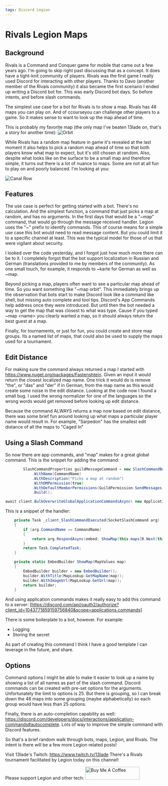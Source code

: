 ```yaml
---
tags: Discord Legion
---
```


# Rivals Legion Maps

## Background
Rivals is a Command and Conquer game for mobile that came out a few years ago. I'm going to skip right past discussing that as a concept. It does have a tight-knit community of players. Rivals was the first game I really used Discord for interacting with other players. Thanks to Davo (another member of the Rivals community) it also became the first scenario I ended up writing a Discord bot for. This was early Discord bot days. So before intents, and before slash commands. 

The simplest use case for a bot for Rivals is to show a map. Rivals has 48 maps you can play on. And of ccourseyou can challenge other players to a game. So it makes sense to want to look up the map ahead of time. 

This is probably my favorite map (the only map I've beaten 13lade on, that's a story for another time):
![Orbit](http://davoonline.com/rivals/Bot/maps/orbit.png)

While Rivals has a random map feature in game it's revealed at the last moment it also helps to pick a random map ahead of time so that both players know what map to expect, but it's still chosen at random. Also, despite what looks like on the surface to be a small map and therefore simple, it turns out there is a lot of nuance to maps. Some are not at all fun to play on and poorly balanced. I'm looking at you:

![Canal Row](http://davoonline.com/rivals/Bot/maps/canalrow.png)

## Features
The use case is perfect for getting started with a bot. There's no calculation. And the simplest function, a command that just picks a map at random, and has no arguments. In the first days that would be a "\~map" command, that would go through the message received handler. Legion uses the "~" prefix to identify commands. This of course means for a simple use case this bot would need to read message content. But you could limit it to a specific channel at least. This was the typical model for those of us that were vigilant about security. 

I looked over the code yesterday, and I forgot just how much more there can be to it. I completely forgot that the bot support localization in Russian and German (translations provided to me by members of the community). As one small touch, for example, it responds to ~karte for German as well as ~map.

Beyond picking a map, players often want to see a particular map ahead of time. So you want something like "~map orbit". This immediately brings up the observation that bots start to make Discord look like a command like shell, but missing auto complete and tool tips. Discord's App Commands help address once they were introduced.  But until then the bot needed a way to get the map that was closest to what was type. Cause if you typed ~map \<name\> you clearly wanted a map, so it should always return the best guest at a map. 

Finally, for tournaments, or just for fun, you could create and store map groups. Its a named list of maps, that could also be used to supply the maps used for a tournament. 

## Edit Distance

For making sure the command always returned a map I started with https://www.nuget.org/packages/Fastenshtein. Given an input it would return the closest localized map name. One trick it would do is remove "the", or "das" and "der" if in German, from the map name as this would create some noise in the edit distance. Looking at the code now I found a small bug.  I used the wrong normalizer for one of the languages so the wrong words would get removed before looking up edit distance.

Because the command ALWAYS returns a map now based on edit distance, there was some brief fun around looking up what maps a particular player name would result in. For example, "Sarpedon" has the smallest edit distance of all the maps to "Caged In"

## Using a Slash Command
So now there are app commands, and "map" makes for a great global command. This is the snippet for adding the command: 

```C#
        SlashCommandProperties guildMessageCommand = new SlashCommandBuilder()
            .WithName(CommandName)
            .WithDescription("Picks a map at random")
            .WithDMPermission(true)
            .WithDefaultMemberPermissions(GuildPermission.SendMessages)
            .Build();

await client.BulkOverwriteGlobalApplicationCommandsAsync( new ApplicationCommandProperties[] {guildMessageCommand});
```
This is a snippet of the handler: 
```C#
    private Task _client_SlashCommandExecuted(SocketSlashCommand arg)
    {
        if (arg.CommandName == CommandName)
        {
            return arg.RespondAsync(embed: ShowMap(this.maps[R.Next(this.maps.Count)]).Build());
        }
        return Task.CompletedTask;
    }

    private static EmbedBuilder ShowMap(MapValues map)
    {
        EmbedBuilder builder = new EmbedBuilder();
        builder.WithTitle(MapLookup.GetMapName(map));
        builder.WithImageUrl(MapLookup.GetUrl(map));
        return builder;
    }
```

And using application commands makes it really easy to add this command to a server: 
[https://discord.com/api/oauth2/authorize?client_id=1043771859159756840&scope=applications.commands]

There is some boilerplate to a bot, however. For example:
* Logging
* Storing the secret

As part of creating this command I think I have a good template I can leverage in the future, and share.

## Options
Command options I might be able to make it easier to look up a name by showing a list of all names as part of the slash command. Discord commands can be created with pre-set options for the arguments. Unfortunately the limit to options is 25. But there is grouping, so I can break down the 48 maps into some grouping (maybe alphabetically) so each group would have less than 25 options. 

Finally, there is an auto-completion capability as well: https://discord.com/developers/docs/interactions/application-commands#autocomplete. Lots of way to improve the simple command with Discord features. 

So that's a brief random walk through bots, maps, Legion, and Rivals. The intent is there will be a few more Legion related posts!

Visit 13lade's Twitch: https://www.twitch.tv/13lade
There's a Rivals tournament facilitated by Legion today on this channel!

Please support Legion and other tech: <a href="https://www.buymeacoffee.com/sarpedontdw" target="_blank"><img src="https://cdn.buymeacoffee.com/buttons/default-orange.png" alt="Buy Me A Coffee" height="41" width="174"></a>
